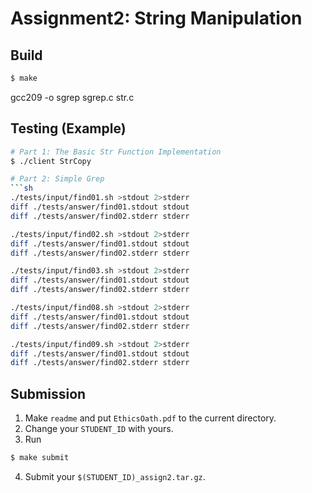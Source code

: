 # Assignment2: String Manipulation

## Build
```sh
$ make
```
gcc209 -o sgrep sgrep.c str.c

## Testing (Example)
```sh
# Part 1: The Basic Str Function Implementation
$ ./client StrCopy

# Part 2: Simple Grep
```sh
./tests/input/find01.sh >stdout 2>stderr
diff ./tests/answer/find01.stdout stdout
diff ./tests/answer/find02.stderr stderr

./tests/input/find02.sh >stdout 2>stderr
diff ./tests/answer/find01.stdout stdout
diff ./tests/answer/find02.stderr stderr

./tests/input/find03.sh >stdout 2>stderr
diff ./tests/answer/find01.stdout stdout
diff ./tests/answer/find02.stderr stderr

./tests/input/find08.sh >stdout 2>stderr
diff ./tests/answer/find01.stdout stdout
diff ./tests/answer/find02.stderr stderr

./tests/input/find09.sh >stdout 2>stderr
diff ./tests/answer/find01.stdout stdout
diff ./tests/answer/find02.stderr stderr
```

## Submission
1. Make `readme` and put `EthicsOath.pdf` to the current directory.
2. Change your `STUDENT_ID` with yours.
3. Run 
```sh
$ make submit
```
4. Submit your `$(STUDENT_ID)_assign2.tar.gz`.
